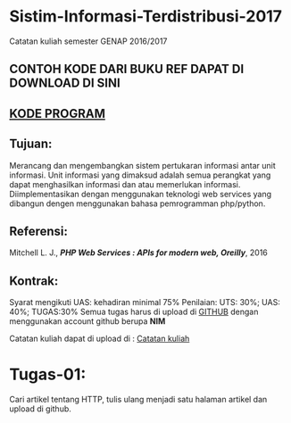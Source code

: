 # Sistim-Informasi-Terdistribusi-2017
Catatan kuliah semester GENAP 2016/2017


## CONTOH KODE DARI BUKU REF DAPAT DI DOWNLOAD DI SINI 
## [KODE PROGRAM](https://github.com/lornajane/PHP-Web-Services)

## Tujuan:

Merancang dan mengembangkan sistem pertukaran informasi antar unit informasi. Unit informasi yang dimaksud adalah semua perangkat yang dapat menghasilkan informasi dan atau memerlukan informasi.  Diimplementasikan dengan menggunakan teknologi web services yang dibangun dengen menggunakan bahasa pemrogramman php/python.

## Referensi: 
Mitchell L. J., ***PHP Web Services : APIs for modern web, Oreilly***, 2016

## Kontrak:
Syarat mengikuti UAS: kehadiran minimal 75%
Penilaian:   UTS: 30%; UAS: 40%; TUGAS:30%
Semua tugas harus di upload di [GITHUB](http://github.com) dengan menggunakan account github berupa **NIM**

Catatan kuliah dapat di upload di : 
[Catatan kuliah](https://github.com/handaga/Sistim-Informasi-Terdistribusi)

# Tugas-01:  
Cari artikel tentang  HTTP, tulis ulang menjadi satu halaman artikel dan upload di github.
